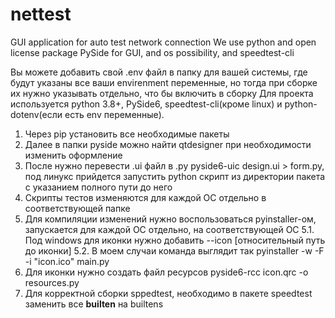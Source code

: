 # nettest
GUI application for auto test network connection
We use python and open license package PySide for GUI, and os possibility, and speedtest-cli

Вы можете добавить свой .env файл в папку для вашей системы, где  будут указаны все ваши envirenment переменные, но тогда при сборке их нужно указывать отдельно, что бы включить в сборку
Для проекта используется python 3.8+, PySide6, speedtest-cli(кроме linux) и python-dotenv(если есть env переменные).
1. Через pip установить все необходимые пакеты
2. Далее в папки pyside можно найти qtdesigner при необходимости изменить оформление
3. После нужно перевести .ui файл в .py pyside6-uic design.ui > form.py, под линукс прийдется запустить python скрипт из директории пакета с указанием полного пути до него
4. Скрипты тестов изменяются для каждой ОС отдельно в соответствующей папке
5. Для компиляции изменений нужно воспользоваться pyinstaller-ом, запускается для каждой ОС отдельно, на соответствующей ОС
5.1. Под windows для иконки нужно добавить --icon [относительный путь до иконки]
5.2. В моем случаи команда выглядит так pyinstaller -w -F -i "icon.ico" main.py
6. Для иконки нужно создать файл ресурсов pyside6-rcc icon.qrc -o resources.py
7. Для корректной сборки sppedtest, необходимо в пакете speedtest заменить все __builten__ на builtens
